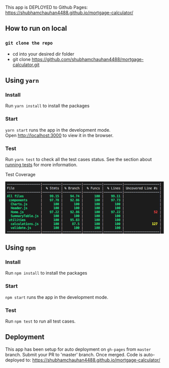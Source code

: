 This app is DEPLOYED to Github Pages: https://shubhamchauhan4488.github.io/mortgage-calculator/

## How to run on local

### `git clone the repo`
 - cd into your desired dir folder 
 - git clone https://github.com/shubhamchauhan4488/mortgage-calculator.git
 
## Using `yarn`
### Install
Run `yarn install` to install the packages

### Start
`yarn start` runs the app in the development mode.<br />
Open [http://localhost:3000](http://localhost:3000) to view it in the browser.

### Test
Run `yarn test` to check all the test cases status.
See the section about [running tests](https://facebook.github.io/create-react-app/docs/running-tests) for more information.

<p>Test Coverage</p>
<img src="screenshots/testcasescoverage.png" />


## Using `npm`
### Install
Run `npm install` to install the packages

### Start
`npm start` runs the app in the development mode.<br />

### Test
Run `npm test` to run all test cases.

## Deployment
This app has been setup for auto deployment on `gh-pages` from `master` branch.
Submit your PR to 'master' branch. Once merged. Code is auto-deployed to:  https://shubhamchauhan4488.github.io/mortgage-calculator/
